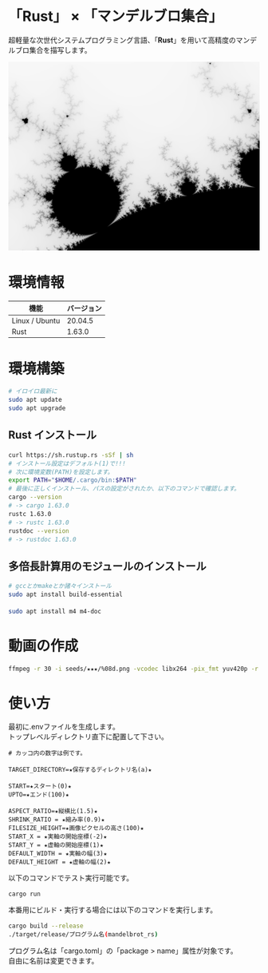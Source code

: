 # 「Rust」 × 「マンデルブロ集合」

超軽量な次世代システムプログラミング言語、「**Rust**」を用いて高精度のマンデルブロ集合を描写します。  

![マンデルブロ集合サンプル](output/0000.png)


# 環境情報

| 機能 | バージョン |
| ---- | ---- |
| Linux / Ubuntu | 20.04.5 |
| Rust | 1.63.0 |


# 環境構築


```bash
# イロイロ最新に
sudo apt update
sudo apt upgrade
```


## Rust インストール

```bash
curl https://sh.rustup.rs -sSf | sh
# インストール設定はデフォルト(1)で!!!
# 次に環境変数(PATH)を設定します。
export PATH="$HOME/.cargo/bin:$PATH"
# 最後に正しくインストール、パスの設定がされたか、以下のコマンドで確認します。
cargo --version
# -> cargo 1.63.0
rustc 1.63.0
# -> rustc 1.63.0
rustdoc --version
# -> rustdoc 1.63.0
```



## 多倍長計算用のモジュールのインストール

```bash
# gccとかmakeとか諸々インストール
sudo apt install build-essential

sudo apt install m4 m4-doc
```

# 動画の作成

```bash
ffmpeg -r 30 -i seeds/★★★/%08d.png -vcodec libx264 -pix_fmt yuv420p -r 60 ./fruits/★★★.mp4
```

# 使い方

最初に.envファイルを生成します。  
トップレベルディレクトリ直下に配置して下さい。  


```.env
# カッコ内の数字は例です。

TARGET_DIRECTORY=★保存するディレクトリ名(a)★

START=★スタート(0)★
UPTO=★エンド(100)★

ASPECT_RATIO=★縦横比(1.5)★
SHRINK_RATIO = ★縮み率(0.9)★
FILESIZE_HEIGHT=★画像ピクセルの高さ(100)★
START_X = ★実軸の開始座標(-2)★
START_Y = ★虚軸の開始座標(1)★
DEFAULT_WIDTH = ★実軸の幅(3)★
DEFAULT_HEIGHT = ★虚軸の幅(2)★
```

以下のコマンドでテスト実行可能です。  


```
cargo run
```

本番用にビルド・実行する場合には以下のコマンドを実行します。

```bash
cargo build --release
./target/release/プログラム名(mandelbrot_rs)
```

プログラム名は「cargo.toml」の「package &gt; name」属性が対象です。  
自由に名前は変更できます。  


